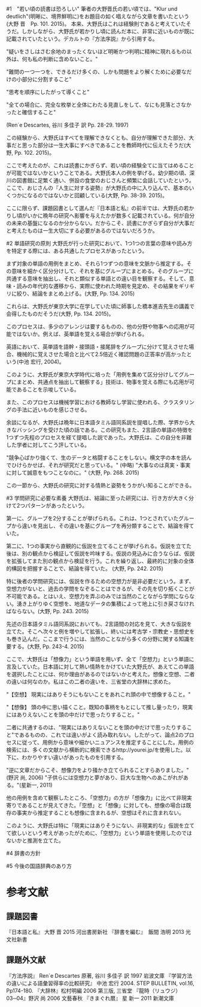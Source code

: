 #1　"若い頃の読書は恐ろしい"
筆者の大野晋氏の若い頃では、"Klur und deutlich"(明晰に、境界鮮明に)をお題目の如く唱えながら文章を書いたという(大野 晋　Pp. 101. 2015)。
本来、大野氏はこれは経験則であると考えていたそうだ。しかしながら、大野氏が若かりし頃に読んだ本に、非常に近いものが既に記載されていたという。デカルトの『方法序説』から引用する。

"疑いをさしはさむ余地のまったくないほど明晰かつ判明に精神に現れるもの以外は、何も私の判断に含めないこと。"

"難問の一つ一つを、できるだけ多くの、しかも問題をより解くために必要なだけの小部分に分割すること"

"思考を順序にしたがって導くこと"

"全ての場合に、完全な枚挙と全体にわたる見直しをして、なにも見落とさなかったと確信すること"

(Ren´e Descartes, 谷川 多佳子 訳 Pp. 28-29. 1997)

この経験から、大野氏はすべてを理解できなくとも、自分が理解できた部分、大事だと思った部分は一生大事にすべきであることを教師時代に伝えたそうだ(大野, Pp. 102. 2015)。

ここで考えたのが、これは読書にかぎらず、若い頃の経験全てに当てはめることが可能ではないかということである。大野氏本人の例を挙げる。幼少期の頃、深川の図書館に足繁く通い、併設の食堂のおじさんと頻繁に会話していたという。ここで、おじさんの『人生に対する姿勢』が大野氏の中に入り込んで、基本のいくつかになるのではないかと回顧している(大野, Pp. 38-39. 2015)。

ここに限らず、課題図書として選んだ『日本語と私』の前半では、大野氏の若かりし頃がいかに晩年の研究へ影響を与えたかが数多く記載されている。何が自分の未来の基盤になるのか分からない。だからこそ、読書にかぎらず自分が大事だと考えたものは一生大切にする必要があるのではないだろうか。

#2 単語研究の原則
大野氏が行った研究において、1つ1つの言葉の意味や読み方を特定する際には、ある共通したプロセスがあったという。

まず対象の単語の用例をまとめ、それら1つずつの意味を文脈から推定する。その意味を細かく区分分けして、それを基にグループにまとめる。そのグループに共通する意味を抽出し、それと類似する単語との違い目を観察する。そして、意味・読みの年代的な遷移から、実際に使われた時期を見定め、その結果をギリギリに絞り、結論をまとめ上げる。(大野, Pp. 134. 2015)

これらは、大野氏が東京大学に在学していた頃に師事した橋本進吉先生の講義で会得したものだそうだ(大野, Pp. 134. 2015)。

このプロセスは、多少のアレンジは要するものの、他の分野や物事への応用が可能ではないか。例えば、英単語を覚える場合が挙げられる。

英語において、英単語を語幹・接頭語・接尾辞をグループに分けて覚えさせた場合、機械的に覚えさせた場合と比べて2.5倍近く確認問題の正答率が高かったという(中池 宏行, 2004)。

このように、大野氏が東京大学時代に培った「用例を集めて区分分けしてグループにまとめ、共通点を抽出して観察する」技術は、物事を覚える際にも応用が可能であることを示唆している。

また、このプロセスは機械学習における教師なし学習に使われる、クラスタリングの手法に近いものを感じさせる。

余談になるが、大野氏は晩年に日本語タミル語同系説を提唱した際、学界から大きなバッシングを受けた頃の話である。この研究もまた、2言語の単語の特徴を1つずつ先程のプロセスを経て提唱した説であった。大野氏は、この自分を非難した学者に対してこう評している。

"競争心ばかり強くて、生のデータと格闘することをしない。横文字の本を読んでひけらかせば、それが研究だと思っている。"
(中略)
"大事なのは真実・事実に対して誠意をもつことなのに。"
(大野, Pp. 268. 2015)

この一節から、大野氏の研究に対する情熱と姿勢をうかがい知ることができる。

#3 学問研究に必要な素養
大野氏は、結論に至った研究には、行き方が大きく分けて2つパターンがあったという。

第一に、グループを2分することが挙げられる。これは、1つとされていたグループから違いを見出し、その違いを基にグループを再分類することで、結論を得ていた。

第二に、1つの事実から直観的に仮説を立てることが挙げられる。仮説を立てた後は、別の観点から検証して仮説を吟味する。仮説の見込みに合うならば、仮説を拡張してまた別の観点から検証を行う。これを繰り返し、最終的に対象の全体的構図を把握することで、結論を得ていた。
(大野, Pp. 242. 2015)

特に後者の学問研究には、仮説を作るための空想力が是非必要だという。まず、空想力がないと、過去の学問をなぞることはできるが、その先を切り拓くことが不可能である。とはいえ、空想力を弄ぶのみでは当然のことながら学問にならない。湧き上がりゆく空想を、地道なデータの集積によって地上に引き戻さなければならない。(大野, Pp. 243. 2015)

先述の日本語タミル語同系説においても、2言語間の対応を見て、大きな仮説を立てた。そこへ次々と例を増やして拡張し、終いには考古学・宗教史・思想史をも巻き込んだ。ここまで行うには、当然のことながら多くの分野に関する知識を要する。(大野, Pp. 243-4. 2015)

ここで、大野氏は「想像力」という単語を用いず、全て「空想力」という単語に言及していた。日本語に対して熱い情熱をかけていた大野氏が、あえてこの単語を選択したことには、何か理由があるのではないかと考えた。想像と空想、二者の違いは何なのか。私はこの二者の違いを、三省堂の大辞林に求めた。

"【空想】 現実にはありそうにもないことをあれこれ頭の中で想像すること。"

"【想像】 頭の中に思い描くこと。既知の事柄をもとにして推し量ったり，現実にはありえないことを頭の中だけで思ったりすること。"

二者に共通するのは、"現実にはありえないことを頭の中だけで思ったりすること"であるものの、これでは違いがよく読み取れない。したがって、論点2のプロセスに従って、用例から意味や細かいニュアンスを推定することにした。用例の検索には、多くの文献から横断的に検索できるhttp://yourei.jp/を使用した。以下に、わかりやすい違いがあったものを引用する。

"逆に文章だからこそ、想像力をより掻かき立てられることすらありました。"(野沢 尚, 2006)
"子供らには空想力と夢があり、巨大な生物へのあこがれがある。"(星新一, 2011)

他の用例を含めて観察したところ、「空想力」の方が「想像力」に比べて非現実寄りであることが見えてきた。「空想」と「想像」に対しても、想像の場合は既存の事実から推定することも想像に含まれるが、空想はそれに含まれない。

このように、大野氏は特に「現実にはありそうにない、非現実的な」仮説を立てて欲しいという考えがあったがために、「空想力」という単語を使用したのではないかと推測を立てた。

#4 辞書の方針

#5 今後の国語辞典のあり方

# 参考文献
## 課題図書
『日本語と私』  大野 晋 2015 河出書房新社
『辞書を編む』　飯間 浩明 2013 光文社新書

## 課題外文献
『方法序説』 Ren´e Descartes 原著, 谷川 多佳子 訳  1997 岩波文庫
『学習方法の違いによる語彙習得率の比較研究』 中池 宏行  2004. STEP BULLETIN, vol.16, Pp174-180.
『大辞林』松村明編 2006 第三版, 三省堂
『龍時（リュウジ）03─04』野沢 尚  2006 文藝春秋
『きまぐれ暦』 星 新一  2011 新潮文庫
